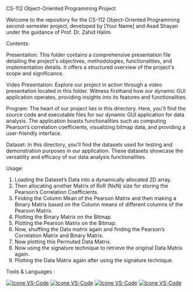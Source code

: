 CS-112 Object-Oriented Programming Project

Welcome to the repository for the CS-112 Object-Oriented Programming second-semester project, developed by [Your Name] and Asad Shayan under the guidance of Prof. Dr. Zahid Halim.

Contents:

Presentation: This folder contains a comprehensive presentation file detailing the project's objectives, methodologies, functionalities, and implementation details. It offers a structured overview of the project's scope and significance.

Video Presentation: Explore our project in action through a video presentation located in this folder. Witness firsthand how our dynamic GUI application operates, providing insights into its features and functionalities.

Program: The heart of our project lies in this directory. Here, you'll find the source code and executable files for our dynamic GUI application for data analysis. The application boasts functionalities such as computing Pearson’s correlation coefficients, visualizing bitmap data, and providing a user-friendly interface.

Dataset: In this directory, you'll find the datasets used for testing and demonstration purposes in our application. These datasets showcase the versatility and efficacy of our data analysis functionalities.

Usage:

1.	Loading the Dataset’s Data into a dynamically allocated 2D array.
2.	Then allocating another Matrix of RxR (NxN) size for storing the Pearson’s Correlation Coefficients.
3.	Finding the Column Mean of the Pearson Matrix and then making a Binary Matrix based on the Column means of different columns of the Pearson Matrix.
4.	Plotting the Binary Matrix on the Bitmap.
5.	Plotting the Pearson Matrix on the Bitmap.
6.	Now, shuffling the Data matrix again and finding the Pearson’s Correlation Matrix and Binary Matrix.
7.	Now plotting this Permuted Data Matrix.
8.	Now using the signature technique to retrieve the original Data Matrix again. 
9.	Plotting the Data Matrix again after using the signature technique.

Tools & Languages :

[![Icone VS-Code](https://skillicons.dev/icons?i=cpp)](https://cplusplus.com/)
[![Icone VS-Code](https://skillicons.dev/icons?i=vscode)](https://code.visualstudio.com/)
[![Icone VS-Code](https://skillicons.dev/icons?i=visualstudio)]([https://code.visualstudio.com/](https://visualstudio.microsoft.com/vs/))
[![Icone VS-Code](https://skillicons.dev/icons?i=clion)](https://www.jetbrains.com/clion/)
